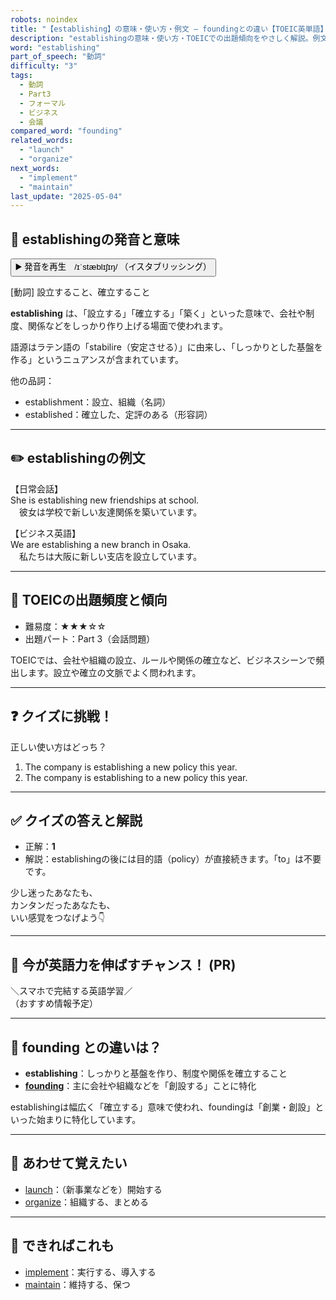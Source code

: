 ```yaml
---
robots: noindex
title: "【establishing】の意味・使い方・例文 ― foundingとの違い【TOEIC英単語】"
description: "establishingの意味・使い方・TOEICでの出題傾向をやさしく解説。例文・クイズ付きでfoundingとの違いもわかりやすく学べます。"
word: "establishing"
part_of_speech: "動詞"
difficulty: "3"
tags:
  - 動詞
  - Part3
  - フォーマル
  - ビジネス
  - 会議
compared_word: "founding"
related_words:
  - "launch"
  - "organize"
next_words:
  - "implement"
  - "maintain"
last_update: "2025-05-04"
---
```


## 🔰 establishingの発音と意味

<button class="play-audio" onclick="playTTS('establishing')">
  <span class="play-audio-main">
    ▶️ 発音を再生　/ɪˈstæblɪʃɪŋ/
  </span>
  <span class="play-audio-sub">
    （イスタブリッシング）
  </span>
</button>

[動詞] 設立すること、確立すること

**establishing** は、「設立する」「確立する」「築く」といった意味で、会社や制度、関係などをしっかり作り上げる場面で使われます。

語源はラテン語の「stabilire（安定させる）」に由来し、「しっかりとした基盤を作る」というニュアンスが含まれています。

他の品詞：  
- establishment：設立、組織（名詞）
- established：確立した、定評のある（形容詞）

---

## ✏️ establishingの例文

【日常会話】  
She is establishing new friendships at school.  
　彼女は学校で新しい友達関係を築いています。

【ビジネス英語】  
We are establishing a new branch in Osaka.  
　私たちは大阪に新しい支店を設立しています。

---

## 🎯 TOEICの出題頻度と傾向

- 難易度：★★★☆☆
- 出題パート：Part 3（会話問題）

TOEICでは、会社や組織の設立、ルールや関係の確立など、ビジネスシーンで頻出します。設立や確立の文脈でよく問われます。

---

## ❓ クイズに挑戦！

正しい使い方はどっち？

1. The company is establishing a new policy this year.  
2. The company is establishing to a new policy this year.

---

## ✅ クイズの答えと解説

- 正解：**1**
- 解説：establishingの後には目的語（policy）が直接続きます。「to」は不要です。

少し迷ったあなたも、  
カンタンだったあなたも、  
いい感覚をつなげよう👇️

---

## 🚀 今が英語力を伸ばすチャンス！ (PR)

<div class="info-center">
＼スマホで完結する英語学習／<br>  
（おすすめ情報予定）
</div>

---

## 🤔  founding との違いは？

- **establishing**：しっかりと基盤を作り、制度や関係を確立すること
- **[founding](/word/founding/)**：主に会社や組織などを「創設する」ことに特化

establishingは幅広く「確立する」意味で使われ、foundingは「創業・創設」といった始まりに特化しています。

---

## 🧩 あわせて覚えたい

- [launch](/word/launch/)：（新事業などを）開始する
- [organize](/word/organize/)：組織する、まとめる

---

## 📖 できればこれも

- [implement](/word/implement/)：実行する、導入する
- [maintain](/word/maintain/)：維持する、保つ

<!-- cvid: aid21_bid47 -->
